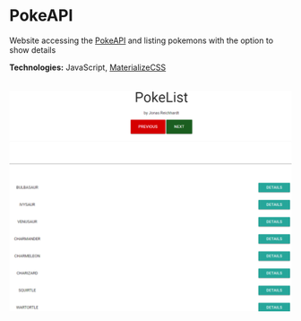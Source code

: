 # PokeAPI
Website accessing the [PokeAPI](https://pokeapi.co/) and listing pokemons with the option to show details

**Technologies:** JavaScript, [MaterializeCSS](http://materializecss.com/)
<br><br><br>
![](screenshot.png)
